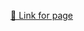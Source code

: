 [🔗 Link for page](https://github.com/Rajoza123/Rajoza.github.io/tree/370b5ce5c13fc8b76ae0180b735532a14be86ddb/module2-solution)

